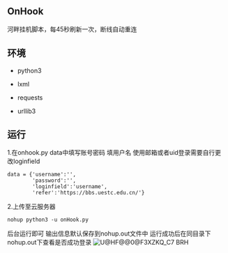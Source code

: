 ## OnHook

河畔挂机脚本，每45秒刷新一次，断线自动重连

## 环境

- python3

- lxml
- requests
- urllib3

## 运行

1.在onhook.py  data中填写账号密码
填用户名 使用邮箱或者uid登录需要自行更改loginfield 
```
data = {'username':'', 
        'password':'', 
        'loginfield':'username',
        'refer':'https://bbs.uestc.edu.cn/'}
```

2.上传至云服务器

```
nohup python3 -u onHook.py
```

后台运行即可 输出信息默认保存到nohup.out文件中
运行成功后在同目录下nohup.out下查看是否成功登录
![U@H$F@@0@$F3XZKQ_C7 BRH](https://user-images.githubusercontent.com/52741194/225537953-56aa204a-3bbf-4c21-9dfc-9eb5906a59da.png)

